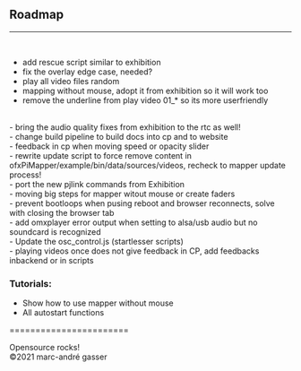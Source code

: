 ## Roadmap
**********
 <br />

- add rescue script similar to exhibition <br />
- fix the overlay edge case, needed? <br />
- play all video files random  <br />
- mapping without mouse, adopt it from exhibition so it will work too <br />
- remove the underline from play video 01_* so its more userfriendly  <br />
<br />
- bring the audio quality fixes from exhibition to the rtc as well!<br />
- change build pipeline to build docs into cp and to website <br />
- feedback in cp when moving speed or opacity slider <br />
- rewrite update script to force remove content in ofxPiMapper/example/bin/data/sources/videos, recheck to mapper update process! <br />
- port the new pjlink commands from Exhibition <br />
- moving big steps for mapper witout mouse or create faders <br />
- prevent bootloops when pusing reboot and browser reconnects, solve with closing the browser tab <br />
- add omxplayer error output when setting to alsa/usb audio but no soundcard is recognized <br />
- Update the osc_control.js (startlesser scripts) <br />
- playing videos once does not give feedback in CP, add feedbacks inbackend or in scripts <br />

### Tutorials: <br />

- Show how to use mapper without mouse  <br />
- All autostart functions  <br />



=======================<br />

Opensource rocks! <br />
©2021 marc-andré gasser


